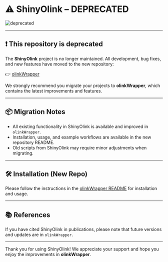 # ⚠️ ShinyOlink – DEPRECATED

![deprecated](https://img.shields.io/badge/status-deprecated-red)

---

## ❗ This repository is deprecated

The **ShinyOlink** project is no longer maintained. All development, bug fixes, and new features have moved to the new repository:  

👉 [olinkWrapper](https://github.com/JD2112/olinkWrapper)

We strongly recommend you migrate your projects to **olinkWrapper**, which contains the latest improvements and features.

---

## 📦 Migration Notes

- All existing functionality in ShinyOlink is available and improved in `olinkWrapper`.
- Installation, usage, and example workflows are available in the new repository README.
- Old scripts from ShinyOlink may require minor adjustments when migrating.

---

## 🛠 Installation (New Repo)

Please follow the instructions in the [olinkWrapper README](https://github.com/JD2112/olinkWrapper) for installation and usage.

---

## 📚 References

If you have cited ShinyOlink in publications, please note that future versions and updates are in `olinkWrapper`.

---

Thank you for using ShinyOlink! We appreciate your support and hope you enjoy the improvements in **olinkWrapper**.
